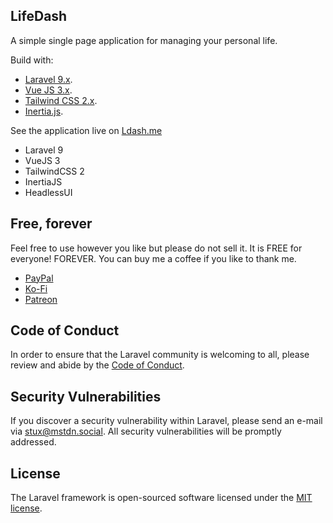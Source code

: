 ## LifeDash 

A simple single page application for managing your personal life.


Build with:

- [Laravel 9.x](https://laravel.com/).
- [Vue JS 3.x](https://vuejs.org/).
- [Tailwind CSS 2.x](https://tailwindcss.com/).
- [Inertia.js](https://inertiajs.com/).

See the application live on [Ldash.me](https://ldash.me) 

- Laravel 9
- VueJS 3
- TailwindCSS 2
- InertiaJS
- HeadlessUI

## Free, forever

Feel free to use however you like but please do not sell it. It is FREE for everyone! FOREVER. You can buy me a coffee if you like to thank me.

- [PayPal](https://paypal.me/stuxOS)
- [Ko-Fi](https://ko-fi-com/mstdn)
- [Patreon](https://patreon.com/mstdn)

## Code of Conduct

In order to ensure that the Laravel community is welcoming to all, please review and abide by the [Code of Conduct](https://laravel.com/docs/contributions#code-of-conduct).

## Security Vulnerabilities

If you discover a security vulnerability within Laravel, please send an e-mail via [stux@mstdn.social](mailto:stux@mstdn.social). All security vulnerabilities will be promptly addressed.

## License

The Laravel framework is open-sourced software licensed under the [MIT license](https://opensource.org/licenses/MIT).

